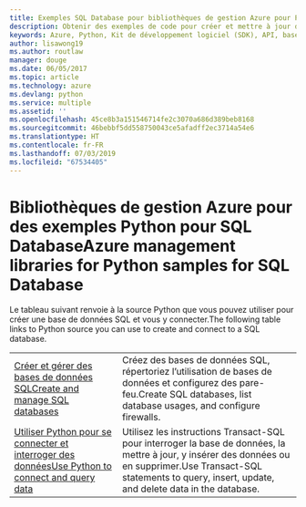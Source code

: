 ```yaml
---
title: Exemples SQL Database pour bibliothèques de gestion Azure pour Python
description: Obtenir des exemples de code pour créer et mettre à jour des bases de données Azure SQL à l’aide des bibliothèques de gestion Azure pour Python
keywords: Azure, Python, Kit de développement logiciel (SDK), API, base de données SQL
author: lisawong19
ms.author: routlaw
manager: douge
ms.date: 06/05/2017
ms.topic: article
ms.technology: azure
ms.devlang: python
ms.service: multiple
ms.assetid: ''
ms.openlocfilehash: 45ce8b3a151546714fe2c3070a686d389beb8168
ms.sourcegitcommit: 46bebbf5dd558750043ce5afadff2ec3714a54e6
ms.translationtype: HT
ms.contentlocale: fr-FR
ms.lasthandoff: 07/03/2019
ms.locfileid: "67534405"
---
```

# <a name="azure-management-libraries-for-python-samples-for-sql-database"></a><span data-ttu-id="4bd5a-104">Bibliothèques de gestion Azure pour des exemples Python pour SQL Database</span><span class="sxs-lookup"><span data-stu-id="4bd5a-104">Azure management libraries for Python samples for SQL Database</span></span>

<span data-ttu-id="4bd5a-105">Le tableau suivant renvoie à la source Python que vous pouvez utiliser pour créer une base de données SQL et vous y connecter.</span><span class="sxs-lookup"><span data-stu-id="4bd5a-105">The following table links to Python source you can use to create and connect to a SQL database.</span></span> 

| ||
|---|---|
| <span data-ttu-id="4bd5a-106">[Créer et gérer des bases de données SQL][1]</span><span class="sxs-lookup"><span data-stu-id="4bd5a-106">[Create and manage SQL databases][1]</span></span> | <span data-ttu-id="4bd5a-107">Créez des bases de données SQL, répertoriez l’utilisation de bases de données et configurez des pare-feu.</span><span class="sxs-lookup"><span data-stu-id="4bd5a-107">Create SQL databases, list database usages, and configure firewalls.</span></span>  | 
| <span data-ttu-id="4bd5a-108">[Utiliser Python pour se connecter et interroger des données][2]</span><span class="sxs-lookup"><span data-stu-id="4bd5a-108">[Use Python to connect and query data][2]</span></span> | <span data-ttu-id="4bd5a-109">Utilisez les instructions Transact-SQL pour interroger la base de données, la mettre à jour, y insérer des données ou en supprimer.</span><span class="sxs-lookup"><span data-stu-id="4bd5a-109">Use Transact-SQL statements to query, insert, update, and delete data in the database.</span></span> | 

[1]: https://azure.microsoft.com/resources/samples/sql-database-python-manage/
[2]: https://docs.microsoft.com/azure/sql-database/sql-database-connect-query-python